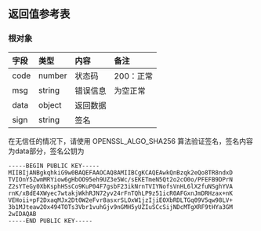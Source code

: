 ## 返回值参考表

### 根对象

| 字段 | 类型   | 内容     | 备注      |
| :--- | :----- | :------- | :-------- |
| code | number | 状态码   | 200：正常 |
| msg  | string | 错误信息 | 为空正常  |
| data | object | 返回数据 |           |
| sign | string | 签名     |           |

<!-- ### 签名计算方法 -->
在无信任的情况下，请使用 OPENSSL_ALGO_SHA256 算法验证签名，签名内容为data部分，签名公钥为
```
-----BEGIN PUBLIC KEY-----
MIIBIjANBgkqhkiG9w0BAQEFAAOCAQ8AMIIBCgKCAQEAwkQnBzqk2eQo8TR8ndxD
TVIOnY5ZwmMRYiow6gHbOO95eh9UZ3e5Wc/sEKETmeN5Qt2o2cO0o/PFEFB9DPrN
Z2sYTeGy0XbKsphHSsCo9KuP04F7gsbF23ikNrnTVIYNofsVnHL6lX2fuNSghYVA
rnK/xBdE4XWyec7wtakjWkhRJN72yv24rFnTQhLP9z51icR0AFGxnJmDRHzax+nK
VEHoii+pF2DxaqMJx2Dt0W2eFvr8asxrSLOxW1jzIjiEOXbRDLTGq09V5qw98LV+
3b1MJteaw2Ox494TOTs3Vbr1vuhGjv9nGMH5yUZIuSCcSijNDcMTgXRF9tHYa3GM
2wIDAQAB
-----END PUBLIC KEY-----
```

<!-- ### 状态码参考表 -->
